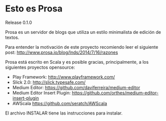 # Esto es Prosa

Release 0.1.0

Prosa es un servidor de blogs que utiliza un estilo minimalista de edición de textos.

Para entender la motivación de este proyecto recomiendo leer el siguiente post: http://www.prosa.io/blog/lnds/2014/7/16/razones

Prosa está escrito en Scala y es posible gracias, principalmente, a los siguientes proyectos opensource:

- Play Framework: http://www.playframework.com/
- Slick 2.0: http://slick.typesafe.com/
- Medium Editor: https://github.com/daviferreira/medium-editor
- Medium Editor Insert Plugin: https://github.com/orthes/medium-editor-insert-plugin
- AWScala https://github.com/seratch/AWScala

El archivo INSTALAR tiene las instrucciones para instalar.



